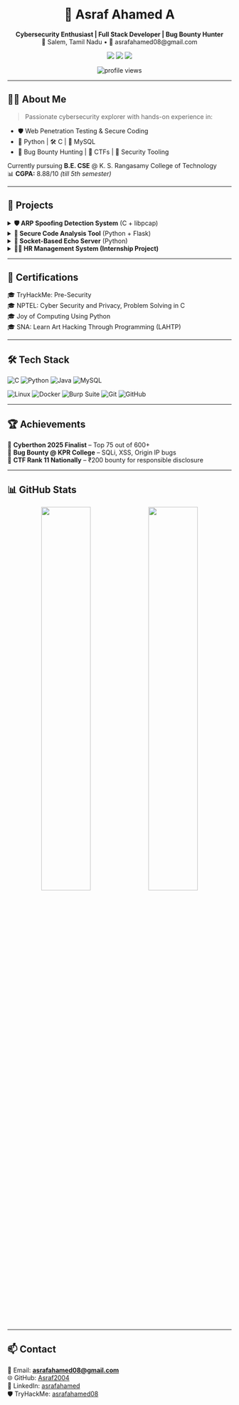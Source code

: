 <h1 align="center">🔐 Asraf Ahamed A</h1>
<p align="center">
  <b>Cybersecurity Enthusiast | Full Stack Developer | Bug Bounty Hunter</b><br>
  📍 Salem, Tamil Nadu • 📧 asrafahamed08@gmail.com
</p>

<p align="center">
  <a href="https://www.linkedin.com/in/asrafahamed/"><img src="https://img.shields.io/badge/LinkedIn-blue?logo=linkedin&style=for-the-badge"></a>
  <a href="https://github.com/Asraf2004"><img src="https://img.shields.io/badge/GitHub-Asraf2004-black?logo=github&style=for-the-badge"></a>
  <a href="https://tryhackme.com/p/asrafahamed08"><img src="https://img.shields.io/badge/TryHackMe-asrafahamed08-red?logo=tryhackme&style=for-the-badge"></a>
</p>

<p align="center">
  <img src="https://komarev.com/ghpvc/?username=Asraf2004&label=Profile%20views&color=0e75b6&style=flat" alt="profile views" />
</p>

---

## 👨‍💻 About Me

> Passionate cybersecurity explorer with hands-on experience in:
- 🛡️ Web Penetration Testing & Secure Coding  
- 🐍 Python | 🛠️ C | 💾 MySQL  
- 🔬 Bug Bounty Hunting | 🎯 CTFs | 🔧 Security Tooling

Currently pursuing **B.E. CSE** @ K. S. Rangasamy College of Technology  
📊 **CGPA:** 8.88/10 _(till 5th semester)_

---

## 🚀 Projects

<details>
  <summary><b>🛡️ ARP Spoofing Detection System</b> (C + libpcap)</summary>
  • Monitors network traffic for spoofed ARP packets  
  • Detects attacks in real-time & raises alerts  
  • Built using `libpcap` in C
</details>

<details>
  <summary><b>🧪 Secure Code Analysis Tool</b> (Python + Flask)</summary>
  • Upload `.py` files for vulnerability scanning  
  • User login, file validation, scan dashboard  
  • Finalist: Cyberthon 2025 – Top 75/600+ teams
</details>

<details>
  <summary><b>🔁 Socket-Based Echo Server</b> (Python)</summary>
  • TCP server with multithreaded socket programming  
  • Receives & echoes full client messages
</details>

<details>
  <summary><b>👨‍💼 HR Management System (Internship Project)</b></summary>
  • Built with HTML, CSS, JavaScript, PHP, MySQL  
  • Includes employee login, leave & payroll manager
</details>

---

## 📜 Certifications

🎓 TryHackMe: Pre-Security  
🎓 NPTEL: Cyber Security and Privacy, Problem Solving in C  
🎓 Joy of Computing Using Python  
🎓 SNA: Learn Art Hacking Through Programming (LAHTP)

---

## 🛠️ Tech Stack

![C](https://img.shields.io/badge/C-00599C?style=for-the-badge&logo=c&logoColor=white)
![Python](https://img.shields.io/badge/Python-3776AB?style=for-the-badge&logo=python&logoColor=white)
![Java](https://img.shields.io/badge/Java-007396?style=for-the-badge&logo=java&logoColor=white)
![MySQL](https://img.shields.io/badge/MySQL-4479A1?style=for-the-badge&logo=mysql&logoColor=white)

![Linux](https://img.shields.io/badge/Linux-FCC624?style=for-the-badge&logo=linux&logoColor=black)
![Docker](https://img.shields.io/badge/Docker-2496ED?style=for-the-badge&logo=docker&logoColor=white)
![Burp Suite](https://img.shields.io/badge/Burp%20Suite-FF6C37?style=for-the-badge&logo=burpsuite&logoColor=white)
![Git](https://img.shields.io/badge/Git-F05032?style=for-the-badge&logo=git&logoColor=white)
![GitHub](https://img.shields.io/badge/GitHub-100000?style=for-the-badge&logo=github&logoColor=white)

---

## 🏆 Achievements

🥇 **Cyberthon 2025 Finalist** – Top 75 out of 600+  
🐞 **Bug Bounty @ KPR College** – SQLi, XSS, Origin IP bugs  
🎯 **CTF Rank 11 Nationally** – ₹200 bounty for responsible disclosure

---

## 📊 GitHub Stats

<p align="center">
  <img src="https://github-readme-stats.vercel.app/api?username=Asraf2004&show_icons=true&theme=radical" width="47%" />
  <img src="https://github-readme-streak-stats.herokuapp.com?user=Asraf2004&theme=radical" width="47%" />
</p>

---

## 📫 Contact

📧 Email: **asrafahamed08@gmail.com**  
🌐 GitHub: [Asraf2004](https://github.com/Asraf2004)  
🔗 LinkedIn: [asrafahamed](https://www.linkedin.com/in/asrafahamed/)  
🛡️ TryHackMe: [asrafahamed08](https://tryhackme.com/p/asrafahamed08)
